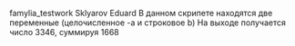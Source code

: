 famylia_testwork
Sklyarov Eduard
В данном скрипете находятся две переменные (целочисленное -a и строковое b)
На выходе получается число 3346, суммируя 1668
